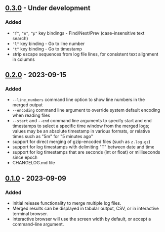 ## [0.3.0] - Under development

### Added
- `"f"`, `"n"`, `"p"` key bindings - Find/Next/Prev (case-insensitive text search)
- `"l"` key binding - Go to line number
- `"t"` key binding - Go to timestamp
- strip escape sequences from log file lines, for consistent text alignment in columns


## [0.2.0] - 2023-09-15

### Added

- `--line_numbers` command line option to show line numbers in the merged output
- `--encoding` command line argument to override system default encoding when reading files
- `--start` and `--end` command line arguments to specify start and end timestamps to select a
  specific time window from the merged logs; values may be an absolute timestamp in various 
  formats, or relative times such as "5m" for "5 minutes ago"
- support for direct merging of gzip-encoded files (such as `z.log.gz`)
- support for log timestamps with delimiting "T" between date and time
- support for log timestamps that are seconds (int or float) or milliseconds since epoch
- CHANGELOG.md file


## [0.1.0] - 2023-09-09

### Added

- Initial release functionality to merge multiple log files.
- Merged results can be displayed in tabular output, CSV, or in interactive terminal browser.
- Interactive browser will use the screen width by default, or accept a command-line argument.


[0.3.0]: https://github.com/ptmcg/log_merger/compare/v0.2.0...main
[0.2.0]: https://github.com/ptmcg/log_merger/compare/v0.1.0...v0.2.0
[0.1.0]: https://github.com/ptmcg/log_merger/releases/tag/v0.1.0
